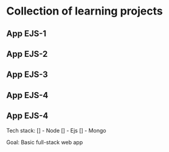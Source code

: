 # Collection of learning projects

## App EJS-1

## App EJS-2

## App EJS-3

## App EJS-4

## App EJS-4

Tech stack:
[] - Node
[] - Ejs
[] - Mongo

Goal:
Basic full-stack web app
